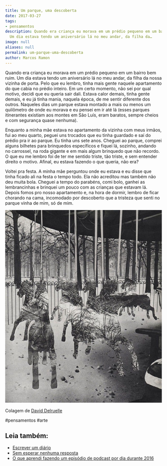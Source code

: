 ```yaml
---
title: Um parque, uma descoberta
date: 2017-03-27
tags:
- pensamentos
description: Quando era criança eu morava em um prédio pequeno em um bairro bem ruim.
  Um dia estava tendo um aniversário lá no meu andar, da filha da…
image: null
aliases: null
permalink: um-parque-uma-descoberta
author: Marcos Ramon
---
```

Quando era criança eu morava em um prédio pequeno em um bairro bem ruim. Um dia estava tendo um aniversário lá no meu andar, da filha da nossa vizinha de porta. Pelo que eu lembro, tinha mais gente naquele apartamento do que cabia no prédio inteiro. Em um certo momento, não sei por qual motivo, decidi que eu queria sair dali. Estava calor demais, tinha gente demais, e eu já tinha mania, naquela época, de me sentir diferente dos outros. Naqueles dias um parque estava montado a mais ou menos um quilômetro de onde eu morava e eu pensei em ir até lá (esses parques itinerantes existiam aos montes em São Luís, eram baratos, sempre cheios e com segurança quase nenhuma).

Enquanto a minha mãe estava no apartamento da vizinha com meus irmãos, fui ao meu quarto, peguei uns trocados que eu tinha guardado e saí do prédio pra ir ao parque. Eu tinha uns sete anos. Cheguei ao parque, comprei alguns bilhetes para brinquedos específicos e fiquei lá, sozinho, andando no carrossel, na roda gigante e em mais algum brinquedo que não recordo. O que eu me lembro foi de ter me sentido triste, tão triste, e sem entender direito o motivo. Afinal, eu estava fazendo o que queria, não era?

Voltei pra festa. A minha mãe perguntou onde eu estava e eu disse que tinha ficado ali na festa o tempo todo. Ela não acreditou mas também não deu muita bola. Cheguei a tempo do parabéns, comi bolo, ganhei as lembrancinhas e brinquei um pouco com as crianças que estavam lá. Depois fomos pro nosso apartamento e, na hora de dormir, lembro de ficar chorando na cama, incomodado por descoberto que a tristeza que senti no parque vinha de mim, só de mim.

<img src="/assets/img/um-parque,-uma-descoberta-medium.jpeg">

Colagem de [David Delruelle](http://weandthecolor.com/collages-david-delruelle/64744)


#pensamentos #arte<div class="leia-tambem" markdown="1">
## Leia também:

- <a href="/escrever-um-diario">Escrever um diário</a>
- <a href="/sem-esperar-nenhuma-resposta">Sem esperar nenhuma resposta</a>
- <a href="/o-que-aprendi-fazendo-um-episodio-de-podcast-por-dia-durante-2016">O que aprendi fazendo um episódio de podcast por dia durante 2016</a>
</div>
